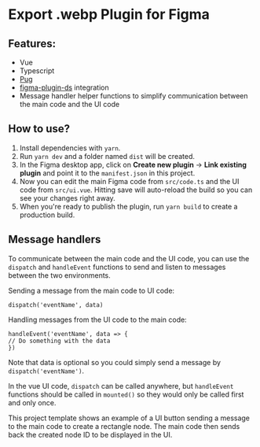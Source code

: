 # Export .webp Plugin for Figma

## Features:

- Vue
- Typescript
- [Pug](https://pugjs.org/api/getting-started.html)
- [figma-plugin-ds](https://thomas-lowry.github.io/figma-plugin-ds/) integration
- Message handler helper functions to simplify communication between the main code and the UI code

## How to use?

1. Install dependencies with `yarn`.
2. Run `yarn dev` and a folder named `dist` will be created.
3. In the Figma desktop app, click on **Create new plugin** -> **Link existing plugin** and point it to the `manifest.json` in this project.
4. Now you can edit the main Figma code from `src/code.ts` and the UI code from `src/ui.vue`. Hitting save will auto-reload the build so you can see your changes right away.
5. When you're ready to publish the plugin, run `yarn build` to create a production build.

## Message handlers

To communicate between the main code and the UI code, you can use the `dispatch` and `handleEvent` functions to send and listen to messages between the two environments.

Sending a message from the main code to UI code:

```
dispatch('eventName', data)
```

Handling messages from the UI code to the main code:

```
handleEvent('eventName', data => {
// Do something with the data
})
```

Note that data is optional so you could simply send a message by `dispatch('eventName')`.

In the vue UI code, `dispatch` can be called anywhere, but `handleEvent` functions should be called in `mounted()` so they would only be called first and only once.

This project template shows an example of a UI button sending a message to the main code to create a rectangle node. The main code then sends back the created node ID to be displayed in the UI.
